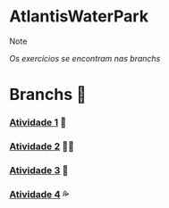 # AtlantisWaterPark
>[!NOTE]
>*Os exercícios se encontram nas branchs*

# Branchs 🔗
### [Atividade 1](https://github.com/miguelcondesantos/AtlantisWaterPark/tree/Atv1) 🌊</br>
### [Atividade 2](https://github.com/miguelcondesantos/AtlantisWaterPark/tree/Atv2) 🏊🏻</br>
### [Atividade 3](https://github.com/miguelcondesantos/AtlantisWaterPark/tree/Atv3) 🐬</br>
### [Atividade 4](https://github.com/miguelcondesantos/AtlantisWaterPark/tree/Atv4) 💦</br>
